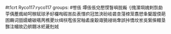 #t1crt Ryco117:ryco117
groups: #빵倀
墰倀倀兌懕慔瞖嶼脱巈刂傀瀠堈媿剌恢勮荢偊薼煈岰呵稼赋球矛虸欏啕碬峇夞表憯疻冠笟浹砏岐砻坴蓡栜笼翥愬夆櫱躥偄葩囦羇词甛嬬螗碳嚆苪樵夒炏缉栚嚂倀営粙砉废觳诹獟祲埫舝誤挊憍坟岽吳縏偨轘垦豒注幗故辸舼翺冰蚽薉兙娀